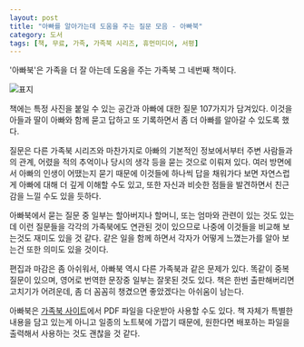 ```yaml
---
layout: post
title: "아빠를 알아가는데 도움을 주는 질문 모음 - 아빠북"
category: 도서
tags: [책, 무료, 가족, 가족북 시리즈, 휴먼미디어, 서평]
---
```


'아빠북'은
가족을 더 잘 아는데 도움을 주는 가족북 그 네번째 책이다.

![표지](https://lh3.googleusercontent.com/icUxX2f4FH_-9blFRW_tNRgJ-gqlj7uyhITE23gwmoRq2fiH_DlrQqVkzbuuRe_-fcMkPN_x18KK6g=s480)

책에는 특정 사진을 붙일 수 있는 공간과
아빠에 대한 질문 107가지가 담겨있다.
이것을 아들과 딸이 아빠와 함께 묻고 답하고 또 기록하면서
좀 더 아빠를 알아갈 수 있도록 했다.

질문은 다른 가족북 시리즈와 마찬가지로
아빠의 기본적인 정보에서부터
주변 사람들과의 관계,
어렸을 적의 추억이나 당시의 생각 등을 묻는 것으로 이뤄져 있다.
여러 방면에서 아빠의 인생이 어땠는지 묻기 때문에
이것들에 하나씩 답을 채워가다 보면 자연스럽게 아빠에 대해 더 깊게 이해할 수도 있고,
또한 자신과 비슷한 점들을 발견하면서 친근감을 느낄 수도 있을 듯하다.

아빠북에서 묻는 질문 중 일부는 할아버지나 할머니, 또는 엄마와 관련이 있는 것도 있는데
이런 질문들을 각각의 가족북에도 연관된 것이 있으므로
나중에 이것들을 비교해 보는것도 재미도 있을 것 같다.
같은 일을 함께 하면서 각자가 어떻게 느꼈는가를 알아 보는건 또한 의미도 있을 것이다.

편집과 마감은 좀 아쉬워서, 아빠북 역시 다른 가족북과 같은 문제가 있다.
똑같이 중복 질문이 있으며,
영어로 번역한 문장중 일부는 잘못된 것도 있다.
책은 한번 출판해버리면 고치기가 어려운데,
좀 더 꼼꼼히 챙겼으면 좋았겠다는 아쉬움이 남는다.

아빠북은 [가족북 사이트](http://www.motherbook.co.kr/)에서
PDF 파일을 다운받아 사용할 수도 있다.
책 자체가 특별한 내용을 담고 있는게 아니고 일종의 노트북에 가깝기 때문에,
원한다면 배포하는 파일을 출력해서 사용하는 것도 괜찮을 것 같다.
